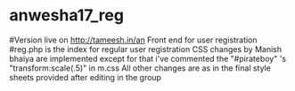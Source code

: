 # anwesha17_reg
#Version live on http://tameesh.in/an
Front end for user registration
#reg.php is the index for regular user registration
CSS changes by Manish bhaiya are implemented except for that i've commented the "#pirateboy" 's "transform:scale(.5)" in m.css
All other changes are as in the final style sheets provided after editing in the group

